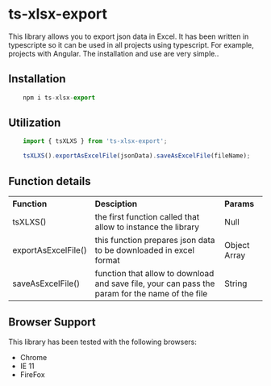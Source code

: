 # ts-xlsx-export


This library allows you to export json data in Excel. It has been written in typescripte so it can be used in all projects using typescript. For example, projects with Angular. The installation and use are very simple.. 

## Installation

```Javascript
    npm i ts-xlsx-export
```

## Utilization

```Javascript
    import { tsXLXS } from 'ts-xlsx-export';

    tsXLXS().exportAsExcelFile(jsonData).saveAsExcelFile(fileName);
```

## Function details

<table style="text-align: left">
<tr>
    <th>Function</th>
    <th>Desciption</th>
    <th>Params</th>
</tr>
<tr>
    <td>tsXLXS()</td>
    <td>the first function called that allow to instance the library</td>
    <td> Null</td>
</tr>
<tr>
    <td>exportAsExcelFile()</td>
    <td>this function prepares json data to be downloaded in excel format</td>
    <td>Object Array</td>
</tr>
<tr>
    <td>saveAsExcelFile()</td>
    <td>function that allow to download and save file, your can pass the param for the name of the file</td>
    <td>String</td>
</tr>
</table>


## Browser Support

This library has been tested with the following browsers:
* Chrome
* IE 11
* FireFox

